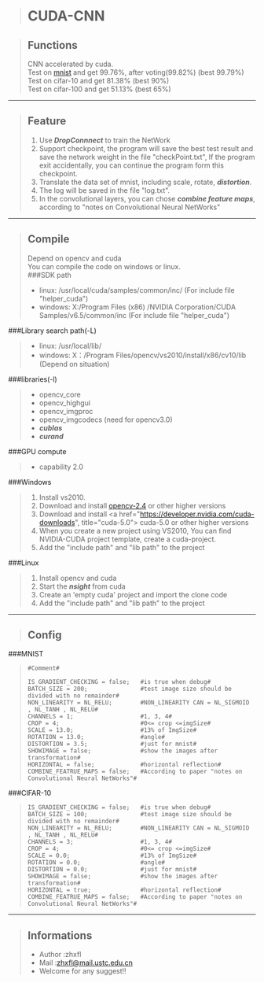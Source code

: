 >CUDA-CNN
>========

>Functions
>--------
>CNN accelerated by cuda.    
>Test on <a href="http://yann.lecun.com/exdb/mnist/" title="mnist"> mnist</a> and get 99.76%, after voting(99.82%) (best 99.79%)   
>Test on cifar-10  and get 81.38%   (best 90%)   
>Test on cifar-100 and get 51.13%   (best 65%)   
***

>Feature
>--------
>1. Use ***DropConnnect*** to train the NetWork
>2. Support checkpoint, the program will save the best test result and save the network weight in the file "checkPoint.txt", If the program exit accidentally, you can continue the program form this checkpoint.
>3. Translate the data set of mnist, including scale, rotate, ***distortion***.
>4. The log will be saved in the file "log.txt".  
>5. In the convolutional layers, you can chose ***combine feature maps***, according to "notes on Convolutional Neural NetWorks"
>

***

>Compile
>-------
>Depend on opencv and cuda    
>You can compile the code on windows or linux.   
###SDK path   
>* linux: /usr/local/cuda/samples/common/inc/ (For include file "helper_cuda")      
>* windows: X:/Program Files (x86) /NVIDIA Corporation/CUDA Samples/v6.5/common/inc (For include file "helper_cuda")   
>
###Library search path(-L)   
>* linux: /usr/local/lib/   
>* windows: X：/Program Files/opencv/vs2010/install/x86/cv10/lib (Depend on situation)    
>
###libraries(-l)      
>* opencv_core   
>* opencv_highgui   
>* opencv_imgproc   
>* opencv_imgcodecs (need for opencv3.0)   
>* ***cublas***   
>* ***curand***   
>
###GPU compute 
>* capability 2.0   
>
###Windows
>1. Install vs2010.
>2. Download and install <a href="http://sourceforge.net/projects/opencvlibrary/files/opencv-win/3.0.0-beta/" title="opencv-2.4"> opencv-2.4</a> or other higher versions
>3. Download and install <a href="https://developer.nvidia.com/cuda-downloads", title="cuda-5.0"> cuda-5.0</a> or other higher versions
>4. When you create a new project using VS2010, You can find NVIDIA-CUDA project template, create a cuda-project.
>5. Add the "include path" and "lib path" to the project
>
###Linux
>1. Install opencv and cuda
>2. Start the ***nsight*** from cuda
>3. Create an 'empty cuda' project and import the clone code   
>4. Add the "include path" and "lib path" to the project
>

***

>Config
>-----------
###MNIST
>`#Comment#`   
>   
>`IS_GRADIENT_CHECKING = false;   #is true when debug#`   
>`BATCH_SIZE = 200;               #test image size should be divided with no remainder#`   
>`NON_LINEARITY = NL_RELU;        #NON_LINEARITY CAN = NL_SIGMOID , NL_TANH , NL_RELU#`   
>`CHANNELS = 1;                   #1, 3, 4#`   
>`CROP = 4;                       #0<= crop <=imgSize#`   
>`SCALE = 13.0;                   #13% of ImgSize#`   
>`ROTATION = 13.0;                #angle#`   
>`DISTORTION = 3.5;               #just for mnist#`   
>`SHOWIMAGE = false;              #show the images after transformation#`   
>`HORIZONTAL = false;             #horizontal reflection#`   
>`COMBINE_FEATRUE_MAPS = false;   #According to paper "notes on Convolutional Neural NetWorks"#`
>
###CIFAR-10
>
>`IS_GRADIENT_CHECKING = false;   #is true when debug#`   
>`BATCH_SIZE = 100;               #test image size should be divided with no remainder#`   
>`NON_LINEARITY = NL_RELU;        #NON_LINEARITY CAN = NL_SIGMOID , NL_TANH , NL_RELU#`   
>`CHANNELS = 3;                   #1, 3, 4#`   
>`CROP = 4;                       #0<= crop <=imgSize#`   
>`SCALE = 0.0;                    #13% of ImgSize#`   
>`ROTATION = 0.0;                 #angle#`   
>`DISTORTION = 0.0;               #just for mnist#`   
>`SHOWIMAGE = false;              #show the images after transformation#`   
>`HORIZONTAL = true;              #horizontal reflection#` 
>`COMBINE_FEATRUE_MAPS = false;   #According to paper "notes on Convolutional Neural NetWorks"#`
>
***

>Informations
>------------
>* Author :zhxfl  
>* Mail   :zhxfl@mail.ustc.edu.cn  
>* Welcome for any suggest!!   

